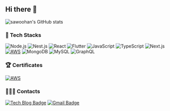 ## Hi there 👋

![sawoohan's GitHub stats](https://github-readme-stats.vercel.app/api?username=saewoohan&show_icons=true&count_private=true&theme=radical)

### 🔭 Tech Stacks
  
![Node.js](https://img.shields.io/badge/Node.js-339933.svg?&style=for-the-badge&logo=Node.js&logoColor=white)
![Nest.js](https://img.shields.io/badge/nest.js-E0234E.svg?&style=for-the-badge&logo=nestjs&logoColor=white)
![React](https://img.shields.io/badge/React-61DAFB.svg?&style=for-the-badge&logo=React&logoColor=white)
![Flutter](https://img.shields.io/badge/Flutter-02569B.svg?&style=for-the-badge&logo=Flutter&logoColor=white)
![JavaScript](https://img.shields.io/badge/JavaScript-F7DF1E.svg?&style=for-the-badge&logo=JavaScript&logoColor=white)
![TypeScript](https://img.shields.io/badge/TypeScript-3178C6.svg?&style=for-the-badge&logo=TypeScript&logoColor=white)
![Next.js](https://img.shields.io/badge/Next.js-E0234E.svg?&style=for-the-badge&logo=Next.js&logoColor=white)
[![AWS](https://img.shields.io/badge/AWS-232F3E?style=for-the-badge&logo=amazonwebservices&logoColor=white)](https://www.credly.com/badges/9e90716e-eafd-44ef-98f2-23b195da1514/public_url)
![MongoDB](https://img.shields.io/badge/-MongoDB-13aa52?style=for-the-badge&logo=mongodb&logoColor=white)
![MySQL](https://img.shields.io/badge/MySQL-4479A1?style=for-the-badge&logo=mysql&logoColor=white)
![GraphQL](https://img.shields.io/badge/GraphQL-E10098?style=for-the-badge&logo=GraphQL&logoColor=white)

### 🏆 Certificates

[![AWS](https://img.shields.io/badge/AWS-232F3E?style=for-the-badge&logo=amazonwebservices&logoColor=white)](https://www.credly.com/badges/9e90716e-eafd-44ef-98f2-23b195da1514/public_url)

### 🧑🏻‍💻 Contacts
[![Tech Blog Badge](http://img.shields.io/badge/-Velog-white?&style=for-the-badge&logo=Velog&link=https://velog.io/@saewoohan/)](https://velog.io/@saewoohan)
[![Gmail Badge](https://img.shields.io/badge/Gmail-d14836?&style=for-the-badge&logo=Gmail&logoColor=white&link=mailto:hso2341@hanyang.ac.kr)](mailto:hso2341@hanyang.ac.kr)
